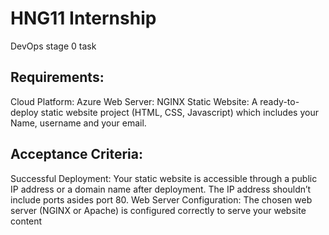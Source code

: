 # HNG11 Internship
DevOps stage 0 task

## Requirements:
Cloud Platform: Azure
Web Server: NGINX
Static Website: A ready-to-deploy static website project (HTML, CSS, Javascript) which includes your Name, username and your email.
## Acceptance Criteria:
Successful Deployment: Your static website is accessible through a public IP address or a domain name after deployment.
The IP address shouldn’t include ports asides port 80.
Web Server Configuration: The chosen web server (NGINX or Apache) is configured correctly to serve your website content

